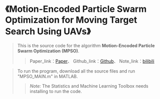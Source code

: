 # 《Motion-Encoded Particle Swarm Optimization for Moving Target Search Using UAVs》

> This is the source code for the algorithm **Motion-Encoded Particle Swarm Optimization (MPSO)**.
> 
> > Paper_link：[Paper](https://www.sciencedirect.com/science/article/abs/pii/S1568494620306438)、
> > Github_link：[Github](https://github.com/duongpm/MPSO)、
> > Note_link：[bilibili](https://www.bilibili.com/video/BV1UV4y1J7X6)

> To run the program, download all the source files and run "MPSO_MAIN.m" in MATLAB.
> 
> > *Note:* The Statistics and Machine Learning Toolbox needs installing to run the code.